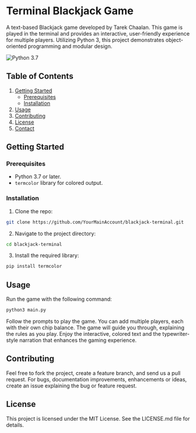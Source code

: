 # Terminal Blackjack Game

A text-based Blackjack game developed by Tarek Chaalan. This game is played in the terminal and provides an interactive, user-friendly experience for multiple players. Utilizing Python 3, this project demonstrates object-oriented programming and modular design.

![Python 3.7](https://img.shields.io/badge/Python-3.7-blue.svg)

## Table of Contents
1. [Getting Started](#getting-started)
    - [Prerequisites](#prerequisites)
    - [Installation](#installation)
2. [Usage](#usage)
3. [Contributing](#contributing)
4. [License](#license)
5. [Contact](#contact)

## Getting Started

### Prerequisites

- Python 3.7 or later.
- `termcolor` library for colored output.

### Installation

1. Clone the repo:
```bash
git clone https://github.com/YourMainAccount/blackjack-terminal.git
```
2. Navigate to the project directory:
```bash
cd blackjack-terminal
```
3. Install the required library:
```bash
pip install termcolor
```

## Usage

Run the game with the following command:
```bash
python3 main.py
```
Follow the prompts to play the game. You can add multiple players, each with their own chip balance. The game will guide you through, explaining the rules as you play. Enjoy the interactive, colored text and the typewriter-style narration that enhances the gaming experience.

## Contributing

Feel free to fork the project, create a feature branch, and send us a pull request. For bugs, documentation improvements, enhancements or ideas, create an issue explaining the bug or feature request.

## License

This project is licensed under the MIT License. See the LICENSE.md file for details.
